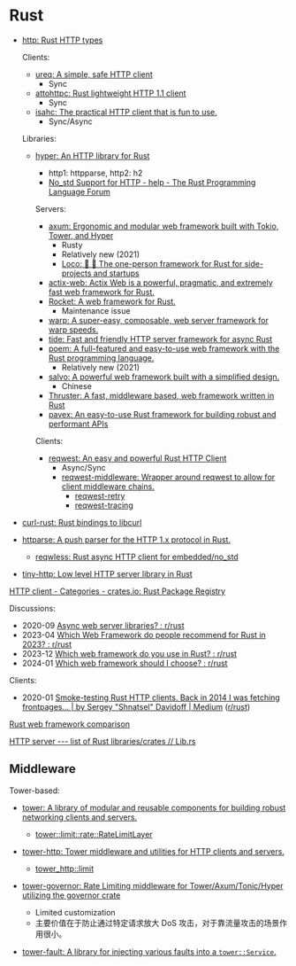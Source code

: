 # Rust
- [http: Rust HTTP types](https://github.com/hyperium/http/tree/master)

  Clients:
  - [ureq: A simple, safe HTTP client](https://github.com/algesten/ureq)
    - Sync
  - [attohttpc: Rust lightweight HTTP 1.1 client](https://github.com/sbstp/attohttpc)
    - Sync
  - [isahc: The practical HTTP client that is fun to use.](https://github.com/sagebind/isahc)
    - Sync/Async

  Libraries:
  - [hyper: An HTTP library for Rust](https://github.com/hyperium/hyper)
    - http1: httpparse, http2: h2
    - [No\_std Support for HTTP - help - The Rust Programming Language Forum](https://users.rust-lang.org/t/no-std-support-for-http/16040)
  
    Servers:
    - [axum: Ergonomic and modular web framework built with Tokio, Tower, and Hyper](axum/README.md)
      - Rusty
      - Relatively new (2021)
      - [Loco: 🚂 🦀 The one-person framework for Rust for side-projects and startups](https://github.com/loco-rs/loco)
    - [actix-web: Actix Web is a powerful, pragmatic, and extremely fast web framework for Rust.](https://github.com/actix/actix-web)
    - [Rocket: A web framework for Rust.](https://github.com/rwf2/Rocket)
      - Maintenance issue
    - [warp: A super-easy, composable, web server framework for warp speeds.](https://github.com/seanmonstar/warp)
    - [tide: Fast and friendly HTTP server framework for async Rust](https://github.com/http-rs/tide)
    - [poem: A full-featured and easy-to-use web framework with the Rust programming language.](https://github.com/poem-web/poem)
      - Relatively new (2021)
    - [salvo: A powerful web framework built with a simplified design.](https://github.com/salvo-rs/salvo)
      - Chinese
    - [Thruster: A fast, middleware based, web framework written in Rust](https://github.com/thruster-rs/Thruster)
    - [pavex: An easy-to-use Rust framework for building robust and performant APIs](https://github.com/LukeMathWalker/pavex)

    Clients:
    - [reqwest: An easy and powerful Rust HTTP Client](https://github.com/seanmonstar/reqwest)
      - Async/Sync
      - [reqwest-middleware: Wrapper around reqwest to allow for client middleware chains.](https://github.com/TrueLayer/reqwest-middleware)
        - [reqwest-retry](https://crates.io/crates/reqwest-retry)
        - [reqwest-tracing](https://crates.io/crates/reqwest-tracing)

- [curl-rust: Rust bindings to libcurl](https://github.com/alexcrichton/curl-rust)

- [httparse: A push parser for the HTTP 1.x protocol in Rust.](https://github.com/seanmonstar/httparse/tree/master)
  - [reqwless: Rust async HTTP client for embedded/no\_std](https://github.com/drogue-iot/reqwless/tree/main)

- [tiny-http: Low level HTTP server library in Rust](https://github.com/tiny-http/tiny-http)

[HTTP client - Categories - crates.io: Rust Package Registry](https://crates.io/categories/web-programming::http-client)

Discussions:
- 2020-09 [Async web server libraries? : r/rust](https://www.reddit.com/r/rust/comments/ix6o6u/async_web_server_libraries/)
- 2023-04 [Which Web Framework do people recommend for Rust in 2023? : r/rust](https://www.reddit.com/r/rust/comments/12jhxi2/which_web_framework_do_people_recommend_for_rust/)
- 2023-12 [Which web framework do you use in Rust? : r/rust](https://www.reddit.com/r/rust/comments/18ogwtl/which_web_framework_do_you_use_in_rust/)
- 2024-01 [Which web framework should I choose? : r/rust](https://www.reddit.com/r/rust/comments/1ae0rei/which_web_framework_should_i_choose/)

Clients:
- 2020-01 [Smoke-testing Rust HTTP clients. Back in 2014 I was fetching frontpages... | by Sergey "Shnatsel" Davidoff | Medium](https://shnatsel.medium.com/smoke-testing-rust-http-clients-b8f2ee5db4e6) ([r/rust](https://www.reddit.com/r/rust/comments/epoloy/ive_smoketested_rust_http_clients_heres_what_i/))

[Rust web framework comparison](https://github.com/flosse/rust-web-framework-comparison#server-frameworks)

[HTTP server --- list of Rust libraries/crates // Lib.rs](https://lib.rs/web-programming/http-server)

## Middleware
Tower-based:
- [tower: A library of modular and reusable components for building robust networking clients and servers.](https://github.com/tower-rs/tower)
  - [tower::limit::rate::RateLimitLayer](https://docs.rs/tower/latest/tower/limit/rate/struct.RateLimitLayer.html)

- [tower-http: Tower middleware and utilities for HTTP clients and servers.](https://github.com/tower-rs/tower-http)
  - [tower\_http::limit](https://docs.rs/tower-http/latest/tower_http/limit/index.html)

- [tower-governor: Rate Limiting middleware for Tower/Axum/Tonic/Hyper utilizing the governor crate](https://github.com/benwis/tower-governor)
  - Limited customization
  - 主要价值在于防止通过特定请求放大 DoS 攻击，对于靠流量攻击的场景作用很小。

- [tower-fault: A library for injecting various faults into a `tower::Service`.](https://github.com/nmoutschen/tower-fault)